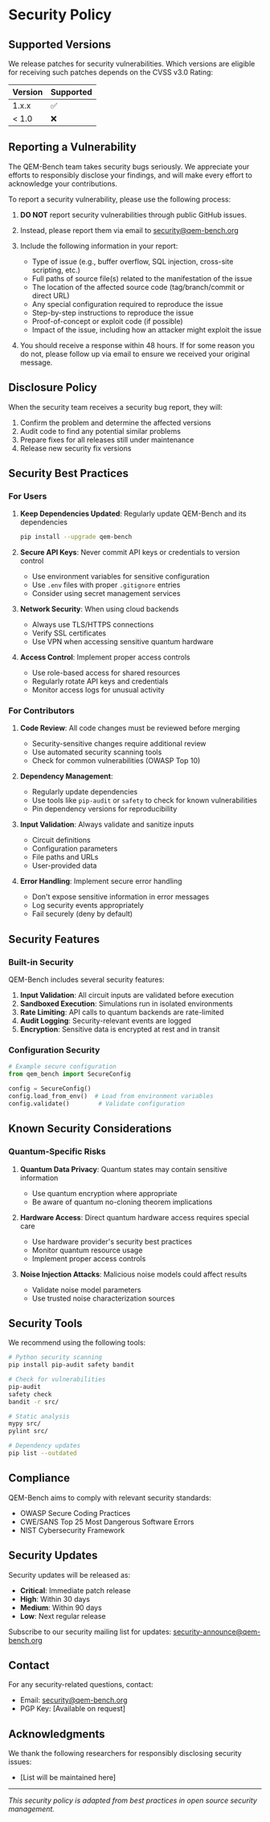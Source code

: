 # Security Policy

## Supported Versions

We release patches for security vulnerabilities. Which versions are eligible for receiving such patches depends on the CVSS v3.0 Rating:

| Version | Supported          |
| ------- | ------------------ |
| 1.x.x   | :white_check_mark: |
| < 1.0   | :x:                |

## Reporting a Vulnerability

The QEM-Bench team takes security bugs seriously. We appreciate your efforts to responsibly disclose your findings, and will make every effort to acknowledge your contributions.

To report a security vulnerability, please use the following process:

1. **DO NOT** report security vulnerabilities through public GitHub issues.

2. Instead, please report them via email to security@qem-bench.org

3. Include the following information in your report:
   - Type of issue (e.g., buffer overflow, SQL injection, cross-site scripting, etc.)
   - Full paths of source file(s) related to the manifestation of the issue
   - The location of the affected source code (tag/branch/commit or direct URL)
   - Any special configuration required to reproduce the issue
   - Step-by-step instructions to reproduce the issue
   - Proof-of-concept or exploit code (if possible)
   - Impact of the issue, including how an attacker might exploit the issue

4. You should receive a response within 48 hours. If for some reason you do not, please follow up via email to ensure we received your original message.

## Disclosure Policy

When the security team receives a security bug report, they will:

1. Confirm the problem and determine the affected versions
2. Audit code to find any potential similar problems
3. Prepare fixes for all releases still under maintenance
4. Release new security fix versions

## Security Best Practices

### For Users

1. **Keep Dependencies Updated**: Regularly update QEM-Bench and its dependencies
   ```bash
   pip install --upgrade qem-bench
   ```

2. **Secure API Keys**: Never commit API keys or credentials to version control
   - Use environment variables for sensitive configuration
   - Use `.env` files with proper `.gitignore` entries
   - Consider using secret management services

3. **Network Security**: When using cloud backends
   - Always use TLS/HTTPS connections
   - Verify SSL certificates
   - Use VPN when accessing sensitive quantum hardware

4. **Access Control**: Implement proper access controls
   - Use role-based access for shared resources
   - Regularly rotate API keys and credentials
   - Monitor access logs for unusual activity

### For Contributors

1. **Code Review**: All code changes must be reviewed before merging
   - Security-sensitive changes require additional review
   - Use automated security scanning tools
   - Check for common vulnerabilities (OWASP Top 10)

2. **Dependency Management**:
   - Regularly update dependencies
   - Use tools like `pip-audit` or `safety` to check for known vulnerabilities
   - Pin dependency versions for reproducibility

3. **Input Validation**: Always validate and sanitize inputs
   - Circuit definitions
   - Configuration parameters
   - File paths and URLs
   - User-provided data

4. **Error Handling**: Implement secure error handling
   - Don't expose sensitive information in error messages
   - Log security events appropriately
   - Fail securely (deny by default)

## Security Features

### Built-in Security

QEM-Bench includes several security features:

1. **Input Validation**: All circuit inputs are validated before execution
2. **Sandboxed Execution**: Simulations run in isolated environments
3. **Rate Limiting**: API calls to quantum backends are rate-limited
4. **Audit Logging**: Security-relevant events are logged
5. **Encryption**: Sensitive data is encrypted at rest and in transit

### Configuration Security

```python
# Example secure configuration
from qem_bench import SecureConfig

config = SecureConfig()
config.load_from_env()  # Load from environment variables
config.validate()        # Validate configuration
```

## Known Security Considerations

### Quantum-Specific Risks

1. **Quantum Data Privacy**: Quantum states may contain sensitive information
   - Use quantum encryption where appropriate
   - Be aware of quantum no-cloning theorem implications

2. **Hardware Access**: Direct quantum hardware access requires special care
   - Use hardware provider's security best practices
   - Monitor quantum resource usage
   - Implement proper access controls

3. **Noise Injection Attacks**: Malicious noise models could affect results
   - Validate noise model parameters
   - Use trusted noise characterization sources

## Security Tools

We recommend using the following tools:

```bash
# Python security scanning
pip install pip-audit safety bandit

# Check for vulnerabilities
pip-audit
safety check
bandit -r src/

# Static analysis
mypy src/
pylint src/

# Dependency updates
pip list --outdated
```

## Compliance

QEM-Bench aims to comply with relevant security standards:

- OWASP Secure Coding Practices
- CWE/SANS Top 25 Most Dangerous Software Errors
- NIST Cybersecurity Framework

## Security Updates

Security updates will be released as:
- **Critical**: Immediate patch release
- **High**: Within 30 days
- **Medium**: Within 90 days
- **Low**: Next regular release

Subscribe to our security mailing list for updates: security-announce@qem-bench.org

## Contact

For any security-related questions, contact:
- Email: security@qem-bench.org
- PGP Key: [Available on request]

## Acknowledgments

We thank the following researchers for responsibly disclosing security issues:

- [List will be maintained here]

---

*This security policy is adapted from best practices in open source security management.*
